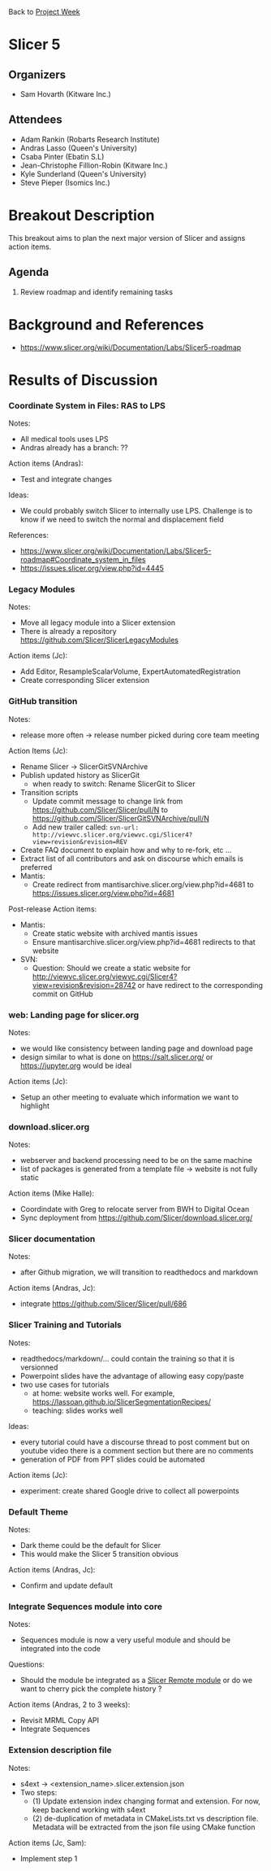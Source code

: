Back to [Project Week](../../README.md)

# Slicer 5

## Organizers

- Sam Hovarth (Kitware Inc.)

## Attendees

- Adam Rankin (Robarts Research Institute)
- Andras Lasso (Queen's University)
- Csaba Pinter (Ebatin S.L)
- Jean-Christophe Fillion-Robin (Kitware Inc.)
- Kyle Sunderland (Queen's University) 
- Steve Pieper (Isomics Inc.)

# Breakout Description

This breakout aims to plan the next major version of Slicer and assigns action items.

## Agenda

<!-- Describe topics and schedule. -->

1. Review roadmap and identify remaining tasks


# Background and References

* https://www.slicer.org/wiki/Documentation/Labs/Slicer5-roadmap


# Results of Discussion

<!-- To be filled out after the event. -->

### Coordinate System in Files: RAS to LPS

Notes:
* All medical tools uses LPS
* Andras already has a branch: ??

Action items (Andras):
  * Test and integrate changes

Ideas:
* We could probably switch Slicer to internally use LPS. Challenge is to know if we need to switch the normal and displacement field

References:
* https://www.slicer.org/wiki/Documentation/Labs/Slicer5-roadmap#Coordinate_system_in_files
* https://issues.slicer.org/view.php?id=4445

### Legacy Modules

Notes:
* Move all legacy module into a Slicer extension
* There is already a repository https://github.com/Slicer/SlicerLegacyModules

Action items (Jc):
* Add Editor, ResampleScalarVolume, ExpertAutomatedRegistration
* Create corresponding Slicer extension

### GitHub transition

Notes:
* release more often -> release number picked during core team meeting

Action Items (Jc):
* Rename Slicer -> SlicerGitSVNArchive
* Publish updated history as SlicerGit
  * when ready to switch: Rename SlicerGit to Slicer
* Transition scripts
  * Update commit message to change link from https://github.com/Slicer/Slicer/pull/N  to https://github.com/Slicer/SlicerGitSVNArchive/pull/N
  * Add new trailer called: `svn-url: http://viewvc.slicer.org/viewvc.cgi/Slicer4?view=revision&revision=REV`
* Create FAQ document to explain how and why to re-fork, etc ...
* Extract list of all contributors and ask on discourse which emails is preferred
* Mantis:
  * Create redirect from mantisarchive.slicer.org/view.php?id=4681 to https://issues.slicer.org/view.php?id=4681
  
Post-release Action items:
* Mantis:
  * Create static website with archived mantis issues
  * Ensure mantisarchive.slicer.org/view.php?id=4681 redirects to that website
* SVN:
  * Question: Should we create a static website for http://viewvc.slicer.org/viewvc.cgi/Slicer4?view=revision&revision=28742 or have redirect to the corresponding commit on GitHub

### web: Landing page for slicer.org

Notes:
* we would like consistency between landing page and download page
* design similar to what is done on https://salt.slicer.org/ or https://jupyter.org would be ideal

Action items (Jc):
* Setup an other meeting to evaluate which information we want to highlight

### download.slicer.org

Notes:
* webserver and backend processing need to be on the same machine
* list of packages is generated from a template file -> website is not fully static

Action items (Mike Halle):
* Coordindate with Greg to relocate server from BWH to Digital Ocean
* Sync deployment from https://github.com/Slicer/download.slicer.org/

### Slicer documentation

Notes:
* after Github migration, we will transition to readthedocs and markdown

Action items (Andras, Jc):
* integrate https://github.com/Slicer/Slicer/pull/686 

### Slicer Training and Tutorials

Notes:
* readthedocs/markdown/... could contain the training so that it is versionned
* Powerpoint slides have the advantage of allowing easy copy/paste
* two use cases for tutorials
  * at home: website works well. For example, https://lassoan.github.io/SlicerSegmentationRecipes/
  * teaching: slides works well
  
Ideas:
* every tutorial could have a discourse thread to post comment but on youtube video there is a comment section but there are no comments
* generation of PDF from PPT slides could be automated

Action items (Jc):
* experiment: create shared Google drive to collect all powerpoints

### Default Theme

Notes:
* Dark theme could be the default for Slicer
* This would make the Slicer 5 transition obvious

Action items (Andras, Jc):
* Confirm and update default

### Integrate Sequences module into core

Notes:
* Sequences module is now a very useful module and should be integrated into the code

Questions:
* Should the module be integrated as a [Slicer Remote module](https://www.slicer.org/wiki/Documentation/Nightly/Developers/Build_system/Remote_Module) or do we want to cherry pick the complete history ? 

Action items (Andras, 2 to 3 weeks):
* Revisit MRML Copy API 
* Integrate Sequences

### Extension description file

Notes:
* s4ext -> <extension_name>.slicer.extension.json
* Two steps:
  * (1) Update extension index changing format and extension. For now, keep backend working with s4ext
  * (2) de-duplication of metadata in CMakeLists.txt vs description file. Metadata will be extracted from the json file using CMake function
  
Action items (Jc, Sam):
* Implement step 1
